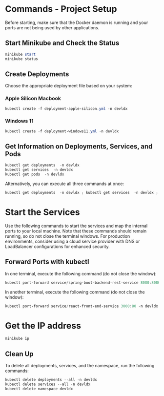 # Commands - Project Setup

Before starting, make sure that the Docker daemon is running and your ports are not being used by other applications.

## Start Minikube and Check the Status

```powershell
minikube start
minikube status
```

## Create Deployments

Choose the appropriate deployment file based on your system:

### Apple Silicon Macbook
```powershell
kubectl create -f deployment-apple-silicon.yml -n devldx
```

### Windows 11

```powershell
kubectl create -f deployment-windows11.yml -n devldx
```

## Get Information on Deployments, Services, and Pods

```powershell
kubectl get deployments  -n devldx
kubectl get services  -n devldx
kubectl get pods  -n devldx
```

Alternatively, you can execute all three commands at once:

```powershell
kubectl get deployments  -n devldx ; kubectl get services  -n devldx ; kubectl get pods  -n devldx
```

# Start the Services

Use the following commands to start the services and map the internal ports to your local machine. Note that these commands should remain running, so do not close the terminal windows. For production environments, consider using a cloud service provider with DNS or LoadBalancer configurations for enhanced security.

## Forward Ports with kubectl

In one terminal, execute the following command (do not close the window):

```powershell
kubectl port-forward service/spring-boot-backend-rest-service 8080:8080 -n devldx
```

In another terminal, execute the following command (do not close the window):

```powershell
kubectl port-forward service/react-front-end-service 3000:80 -n devldx
```

# Get the IP address

```powershell
minikube ip
```

## Clean Up

To delete all deployments, services, and the namespace, run the following commands:

```powershell
kubectl delete deployments --all -n devldx
kubectl delete services --all -n devldx
kubectl delete namespace devldx
```
